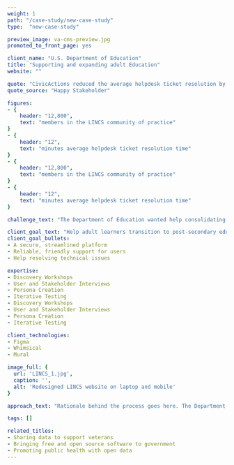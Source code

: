 ```yaml
---
weight: 1
path: "/case-study/new-case-study"
type:  "new-case-study"

preview_image: va-cms-preview.jpg
promoted_to_front_page: yes

client_name: "U.S. Department of Education"
title: "Supporting and expanding adult Education"
website: ""

quote: "CivicActions reduced the average helpdesk ticket resolution by 15 minutes per student and equipped adult education staff with the design principles and support to cut waste further."
quote_source: "Happy Stakeholder"

figures:
- {
    header: "12,800",
    text: "members in the LINCS community of practice"
}
- {
    header: "12",
    text: "minutes average helpdesk ticket resolution time"
}
- {
    header: "12,800",
    text: "members in the LINCS community of practice"
}
- {
    header: "12",
    text: "minutes average helpdesk ticket resolution time"
}

challenge_text: "The Department of Education wanted help consolidating and updating the collection of websites for the Literacy and Information Communication System (LINCS), which supports adult education practitioners."

client_goal_text: "Help adult learners transition to post-secondary education and 21st-century jobs through:"
client_goal_bullets:
- A secure, streamlined platform
- Reliable, friendly support for users
- Help resolving technical issues

expertise:
- Discovery Workshops
- User and Stakeholder Interviews
- Persona Creation
- Iterative Testing
- Discovery Workshops
- User and Stakeholder Interviews
- Persona Creation
- Iterative Testing

client_technologies:
- Figma
- Whimsical
- Mural

image_full: {
  url: 'LINCS_1.jpg', 
  caption: '', 
  alt: 'Redesigned LINCS website on laptop and mobile'
}

approach_text: "Rationale behind the process goes here. The Department of Education needed help consolidating and updating the collection of websites for the Literacy and Information Communication System (LINCS), which supports adult education practitioners in their goal of helping adult learners transition secondary education and 21st-century jobs."

tags: []

related_titles:
- Sharing data to support veterans
- Bringing free and open source software to government
- Promoting public health with open data
---
```

